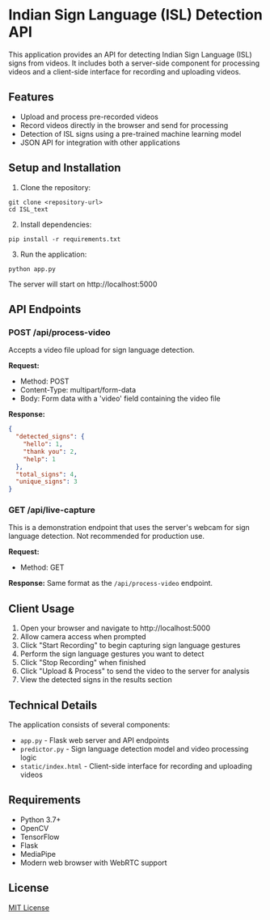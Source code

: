 # Indian Sign Language (ISL) Detection API

This application provides an API for detecting Indian Sign Language (ISL) signs from videos. It includes both a server-side component for processing videos and a client-side interface for recording and uploading videos.

## Features

- Upload and process pre-recorded videos
- Record videos directly in the browser and send for processing
- Detection of ISL signs using a pre-trained machine learning model
- JSON API for integration with other applications

## Setup and Installation

1. Clone the repository:

```
git clone <repository-url>
cd ISL_text
```

2. Install dependencies:

```
pip install -r requirements.txt
```

3. Run the application:

```
python app.py
```

The server will start on http://localhost:5000

## API Endpoints

### POST /api/process-video

Accepts a video file upload for sign language detection.

**Request:**

- Method: POST
- Content-Type: multipart/form-data
- Body: Form data with a 'video' field containing the video file

**Response:**

```json
{
  "detected_signs": {
    "hello": 1,
    "thank you": 2,
    "help": 1
  },
  "total_signs": 4,
  "unique_signs": 3
}
```

### GET /api/live-capture

This is a demonstration endpoint that uses the server's webcam for sign language detection. Not recommended for production use.

**Request:**

- Method: GET

**Response:**
Same format as the `/api/process-video` endpoint.

## Client Usage

1. Open your browser and navigate to http://localhost:5000
2. Allow camera access when prompted
3. Click "Start Recording" to begin capturing sign language gestures
4. Perform the sign language gestures you want to detect
5. Click "Stop Recording" when finished
6. Click "Upload & Process" to send the video to the server for analysis
7. View the detected signs in the results section

## Technical Details

The application consists of several components:

- `app.py` - Flask web server and API endpoints
- `predictor.py` - Sign language detection model and video processing logic
- `static/index.html` - Client-side interface for recording and uploading videos

## Requirements

- Python 3.7+
- OpenCV
- TensorFlow
- Flask
- MediaPipe
- Modern web browser with WebRTC support

## License

[MIT License](LICENSE)
